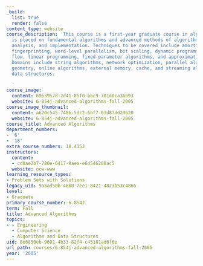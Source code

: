 ```yaml
---
_build:
  list: true
  render: false
content_type: website
course_description: 'This course is a first-year graduate course in algorithms. Emphasis
  is placed on fundamental algorithms and advanced methods of algorithmic design,
  analysis, and implementation. Techniques to be covered include amortization, randomization,
  fingerprinting, word-level parallelism, bit scaling, dynamic programming, network
  flow, linear programming, fixed-parameter algorithms, and approximation algorithms.
  Domains include string algorithms, network optimization, parallel algorithms, computational
  geometry, online algorithms, external memory, cache, and streaming algorithms, and
  data structures.

  '
course_image:
  content: 69639578-2d41-85f0-bbc9-781d0ca36b93
  website: 6-854j-advanced-algorithms-fall-2005
course_image_thumbnail:
  content: a620c545-7486-5dc2-6bf7-03d87dd20620
  website: 6-854j-advanced-algorithms-fall-2005
course_title: Advanced Algorithms
department_numbers:
- '6'
- '18'
extra_course_numbers: 18.415J
instructors:
  content:
  - cd0ae2b7-780e-6417-9aea-e64546208ac5
  website: ocw-www
learning_resource_types:
- Problem Sets with Solutions
legacy_uid: 9a5ad50b-46b0-7ee1-8421-4823b53c4866
level:
- Graduate
primary_course_number: 6.854J
term: Fall
title: Advanced Algorithms
topics:
- - Engineering
  - Computer Science
  - Algorithms and Data Structures
uid: 8e6850eb-9601-4b33-82f4-c45181ad6f6e
url_path: courses/6-854j-advanced-algorithms-fall-2005
year: '2005'
---
```

